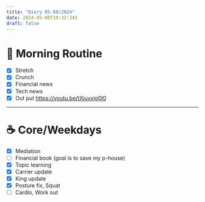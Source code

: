 ```yaml
---
title: "Diary 05-08/2024"  
date: 2024-05-08T19:32:34Z
draft: false
---
```


# 🍳 Morning Routine

- [x]  Stretch
- [x]  Crunch
- [x]  Financial news
- [x]  Tech news
- [x]  Out put https://youtu.be/tXjuyxjg0l0

---

# ☕ Core/Weekdays

- [x]  Mediation
- [ ]  Financial book (goal is to save my p-house)
- [x]  Topic learning
- [x]  Carrier update
- [x]  King update
- [x]  Posture fix, Squat
- [ ]  Cardio, Work out
